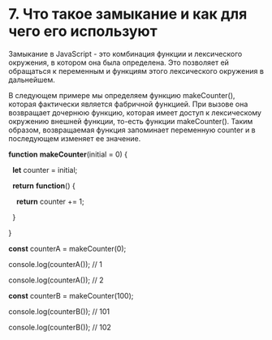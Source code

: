 # 7. Что такое замыкание и как для чего его используют

Замыкание в JavaScript - это комбинация функции и лексического окружения, в котором она была определена. Это позволяет ей обращаться к переменным и функциям этого лексического окружения в дальнейшем.

В следующем примере мы определяем функцию makeCounter(), которая фактически является фабричной функцией. При вызове она возвращает дочернюю функцию, которая имеет доступ к лексическому окружению внешней функции, то-есть функции makeCounter(). Таким образом, возвращаемая функция запоминает переменную counter и в последующем изменяет ее значение.

**function** **makeCounter**(initial = 0) {

  **let** counter = initial;

  **return** **function**() {

    **return** counter += 1;

  }

}

**const** counterA = makeCounter(0);

console.log(counterA()); // 1

console.log(counterA()); // 2

**const** counterB = makeCounter(100);

console.log(counterB()); // 101

console.log(counterB()); // 102
